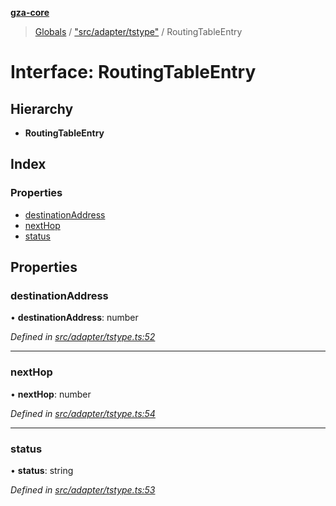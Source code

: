 **[gza-core](../README.md)**

> [Globals](../README.md) / ["src/adapter/tstype"](../modules/_src_adapter_tstype_.md) / RoutingTableEntry

# Interface: RoutingTableEntry

## Hierarchy

* **RoutingTableEntry**

## Index

### Properties

* [destinationAddress](_src_adapter_tstype_.routingtableentry.md#destinationaddress)
* [nextHop](_src_adapter_tstype_.routingtableentry.md#nexthop)
* [status](_src_adapter_tstype_.routingtableentry.md#status)

## Properties

### destinationAddress

•  **destinationAddress**: number

*Defined in [src/adapter/tstype.ts:52](https://github.com/GrandeurSmart/gza-core/blob/master/src/src/adapter/tstype.ts#L52)*

___

### nextHop

•  **nextHop**: number

*Defined in [src/adapter/tstype.ts:54](https://github.com/GrandeurSmart/gza-core/blob/master/src/src/adapter/tstype.ts#L54)*

___

### status

•  **status**: string

*Defined in [src/adapter/tstype.ts:53](https://github.com/GrandeurSmart/gza-core/blob/master/src/src/adapter/tstype.ts#L53)*
